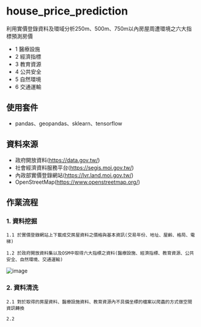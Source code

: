 # house_price_prediction
利用實價登錄資料及環域分析250m、500m、750m以內房屋周遭環境之六大指標預測房價
* 1 醫療設施
* 2 經濟指標
* 3 教育資源
* 4 公共安全
* 5 自然環境
* 6 交通運輸


## 使用套件
* pandas、geopandas、sklearn、tensorflow

## 資料來源
* 政府開放資料(https://data.gov.tw/)
* 社會經濟資料服務平台(https://segis.moi.gov.tw/)
* 內政部實價登錄網站(https://lvr.land.moi.gov.tw/)
* OpenStreetMap(https://www.openstreetmap.org/)

## 作業流程

### 1. 資料挖掘

    1.1 於實價登錄網站上下載成交房屋資料之價格與基本資訊(交易年份、地址、屋齡、格局、電梯)
  
    1.2 於政府開放資料集以及OSM中取得六大指標之資料(醫療設施、經濟指標、教育資源、公共安全、自然環境、交通運輸)
![image](https://user-images.githubusercontent.com/63506815/183990354-d90fd403-eddb-43e7-9adc-b5ff59d25813.png)

### 2. 資料清洗

    2.1 對於取得的房屋資料、醫療設施資料、教育資源內不具備坐標的檔案以爬蟲的方式做空間資訊轉換
    
    2.2 
